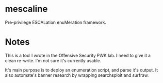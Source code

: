 # mescaline
Pre-privilege ESCALation enuMeration framework.

# Notes
This is a tool I wrote in the Offensive Security PWK lab. I need to give it a clean re-write. I'm not sure it's currently usable.

It's main purpose is to deploy an enumeration script, and parse it's output. It also automate's banner research by wrapping searchsploit and surfraw.

